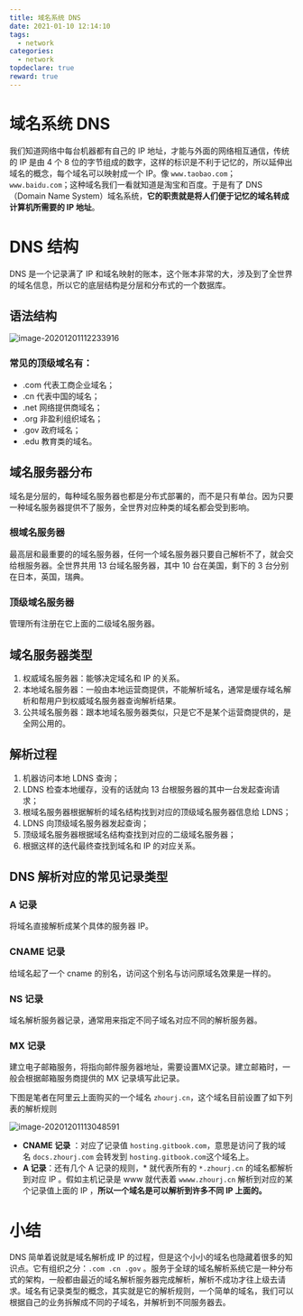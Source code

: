 ```yaml
---
title: 域名系统 DNS
date: 2021-01-10 12:14:10
tags:
  - network
categories:
  - network
topdeclare: true
reward: true
---
```

# 域名系统 DNS

我们知道网络中每台机器都有自己的 IP 地址，才能与外面的网络相互通信，传统的 IP 是由 4 个 8 位的字节组成的数字，这样的标识是不利于记忆的，所以延伸出域名的概念，每个域名可以映射成一个 IP。像 `www.taobao.com`；`www.baidu.com`；这种域名我们一看就知道是淘宝和百度。于是有了 DNS（Domain Name System）域名系统，**它的职责就是将人们便于记忆的域名转成计算机所需要的 IP 地址**。

# DNS 结构

DNS 是一个记录满了 IP 和域名映射的账本，这个账本非常的大，涉及到了全世界的域名信息，所以它的底层结构是分层和分布式的一个数据库。

<!--more-->

## 语法结构

![image-20201201112233916](/zbcn.github.io/assets/postImg/web/HTTP05_域名服务器DNS/image-20201201112233916.png)

### 常见的顶级域名有：

- .com 代表工商企业域名；
- .cn 代表中国的域名；
- .net 网络提供商域名；
- .org 非盈利组织域名；
- .gov 政府域名；
- .edu 教育类的域名。

## 域名服务器分布

域名是分层的，每种域名服务器也都是分布式部署的，而不是只有单台。因为只要一种域名服务器提供不了服务，全世界对应种类的域名都会受到影响。

### 根域名服务器

最高层和最重要的的域名服务器，任何一个域名服务器只要自己解析不了，就会交给根服务器。全世界共用 13 台域名服务器，其中 10 台在美国，剩下的 3 台分别在日本，英国，瑞典。

### 顶级域名服务器

管理所有注册在它上面的二级域名服务器。

## 域名服务器类型

1. 权威域名服务器：能够决定域名和 IP 的关系。
2. 本地域名服务器：一般由本地运营商提供，不能解析域名，通常是缓存域名解析和帮用户到权威域名服务器查询解析结果。
3. 公共域名服务器：跟本地域名服务器类似，只是它不是某个运营商提供的，是全网公用的。

## 解析过程

1. 机器访问本地 LDNS 查询；
2. LDNS 检查本地缓存，没有的话就向 13 台根服务器的其中一台发起查询请求；
3. 根域名服务器根据解析的域名结构找到对应的顶级域名服务器信息给 LDNS；
4. LDNS 向顶级域名服务器发起查询；
5. 顶级域名服务器根据域名结构查找到对应的二级域名服务器；
6. 根据这样的迭代最终查找到域名和 IP 的对应关系。

## DNS 解析对应的常见记录类型

### A 记录

将域名直接解析成某个具体的服务器 IP。

### CNAME 记录

给域名起了一个 cname 的别名，访问这个别名与访问原域名效果是一样的。

### NS 记录

域名解析服务器记录，通常用来指定不同子域名对应不同的解析服务器。

### MX 记录

建立电子邮箱服务，将指向邮件服务器地址，需要设置MX记录。建立邮箱时，一般会根据邮箱服务商提供的 MX 记录填写此记录。

下图是笔者在阿里云上面购买的一个域名 `zhourj.cn`，这个域名目前设置了如下列表的解析规则

![image-20201201113048591](/zbcn.github.io/assets/postImg/web/HTTP05_域名服务器DNS/image-20201201113048591.png)

- **CNAME 记录** ：对应了记录值 `hosting.gitbook.com`，意思是访问了我的域名 `docs.zhourj.com` 会转发到 `hosting.gitbook.com`这个域名上。
- **A 记录**：还有几个 A 记录的规则，* 就代表所有的 `*.zhourj.cn` 的域名都解析到对应 IP 。假如主机记录是 www 就代表着 `wwww.zhourj.cn` 解析到对应的某个记录值上面的 IP ，**所以一个域名是可以解析到许多不同 IP 上面的。**

# 小结

DNS 简单着说就是域名解析成 IP 的过程，但是这个小小的域名也隐藏着很多的知识点。它有组织之分：`.com .cn .gov` 。服务于全球的域名解析系统它是一种分布式的架构，一般都由最近的域名解析服务器完成解析，解析不成功才往上级去请求。域名有记录类型的概念，其实就是它的解析规则，一个简单的域名，我们可以根据自己的业务拆解成不同的子域名，并解析到不同服务器去。